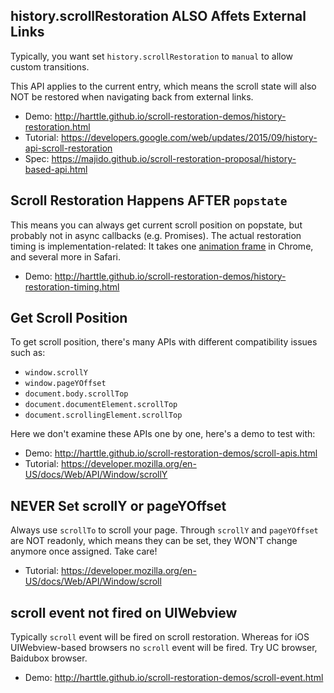 ## history.scrollRestoration ALSO Affets External Links

Typically, you want set `history.scrollRestoration` to `manual` to allow custom transitions.

This API applies to the current entry,
which means the scroll state will also NOT be restored when navigating back from external links.

* Demo: http://harttle.github.io/scroll-restoration-demos/history-restoration.html
* Tutorial: https://developers.google.com/web/updates/2015/09/history-api-scroll-restoration
* Spec: https://majido.github.io/scroll-restoration-proposal/history-based-api.html

## Scroll Restoration Happens AFTER `popstate`

This means you can always get current scroll position on popstate,
but probably not in async callbacks (e.g. Promises).
The actual restoration timing is implementation-related:
It takes one [animation frame][requestAnimationFrame] in Chrome, and several more in Safari.

* Demo: http://harttle.github.io/scroll-restoration-demos/history-restoration-timing.html

## Get Scroll Position

To get scroll position, there's many APIs with different compatibility issues such as:

* `window.scrollY`
* `window.pageYOffset`
* `document.body.scrollTop`
* `document.documentElement.scrollTop`
* `document.scrollingElement.scrollTop`

Here we don't examine these APIs one by one, here's a demo to test with:

* Demo: http://harttle.github.io/scroll-restoration-demos/scroll-apis.html
* Tutorial: https://developer.mozilla.org/en-US/docs/Web/API/Window/scrollY

## NEVER Set scrollY or pageYOffset

Always use `scrollTo` to scroll your page.
Through `scrollY` and `pageYOffset` are NOT readonly, which means they can be set,
they WON'T change anymore once assigned. Take care!

* Tutorial: https://developer.mozilla.org/en-US/docs/Web/API/Window/scroll

## scroll event not fired on UIWebview

Typically `scroll` event will be fired on scroll restoration. 
Whereas for iOS UIWebview-based browsers no `scroll` event will be fired.
Try UC browser, Baidubox browser.

* Demo: http://harttle.github.io/scroll-restoration-demos/scroll-event.html

[requestAnimationFrame]: https://developer.mozilla.org/en-US/docs/Web/API/window/requestAnimationFrame

